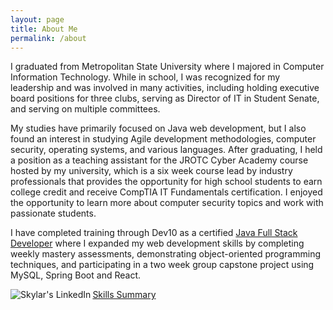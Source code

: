 ```yaml
---
layout: page
title: About Me
permalink: /about
---
```


<div class="row justify-content-between">
<div class="col-md-8 pr-5">

<p>
  I graduated from Metropolitan State University where I majored in
  Computer Information Technology. While in school, I was recognized
  for my leadership and was involved in many activities, including 
  holding executive board positions for three clubs, serving as Director 
  of IT in Student Senate, and serving on multiple committees.
</p>

<p>
  My studies have primarily focused on Java web development, but I also
  found an interest in studying Agile development methodologies,
  computer security, operating systems, and various languages. After
  graduating, I held a position as a teaching assistant for the JROTC
  Cyber Academy course hosted by my university, which is a six week
  course lead by industry professionals that provides the opportunity
  for high school students to earn college credit and receive CompTIA
  IT Fundamentals certification. I enjoyed the opportunity to learn 
  more about computer security topics and work with passionate students.
</p>
  
<p>
  I have completed training through Dev10 as a certified 
  <a href="https://www.credly.com/badges/0f43eec8-98fe-4962-bac3-0bf58f6830c6">Java Full Stack Developer</a> 
  where I expanded my web development skills by completing weekly
  mastery assessments, demonstrating object-oriented programming 
  techniques, and participating in a two week group capstone project 
  using MySQL, Spring Boot and React.
</p>

</div>

<div class="col-md-4">

<div class="sticky-top sticky-top-80">
  <div class="row justify-content-center github-card" data-github="oneexists" data-width="400" data-height="318" data-theme="medium"></div>
  <script src="//cdn.jsdelivr.net/github-cards/latest/widget.js"></script>
  
  <div class="row justify-content-center pt-3">
    <a href="https://www.linkedin.com/in/skylar-lynner-826079188/">
      <img align="left" alt="Skylar's LinkedIn" src="https://img.shields.io/badge/LinkedIn-blue?logo=linkedin&logoColor=white&style=for-the-badge" />
    </a>
  </div>
  <div class="row justify-content-center pt-3">
    <p><a href="https://oneexists.github.io/skills">Skills Summary</a></p>
  </div>
</div>
</div>
</div>
